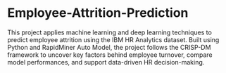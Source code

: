 # Employee-Attrition-Prediction
This project applies machine learning and deep learning techniques to predict employee attrition using the IBM HR Analytics dataset. Built using Python and RapidMiner Auto Model, the project follows the CRISP-DM framework to uncover key factors behind employee turnover, compare model performances, and support data-driven HR decision-making.
